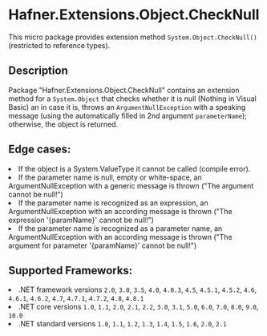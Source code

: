 # Hafner.Extensions.Object.CheckNull

This micro package provides extension method `System.Object.CheckNull()` (restricted to reference types).

## Description

Package "Hafner.Extensions.Object.CheckNull" contains an extension method for a `System.Object` that checks whether it is null (Nothing in Visual Basic)
an in case it is, throws an `ArgumentNullException` with a speaking message (using the automatically filled in 2nd argument `parameterName`); 
otherwise, the object is returned.

## Edge cases:

<li /> If the object is a System.ValueType it cannot be called (compile error).
<li /> If the parameter name is null, empty or white-space, an ArgumentNullException with a generic message is thrown ("The argument cannot be null!")
<li /> If the parameter name is recognized as an expression, an ArgumentNullException with an according message is thrown ("The expression '{paramName}' cannot be null!")
<li /> If the parameter name is recognized as a parameter name, an ArgumentNullException with an according message is thrown ("The argument for parameter '{paramName}' cannot be null!")

## Supported Frameworks:

<li /> .NET framework versions <code>2.0</code>, <code>3.0</code>, <code>3.5</code>, <code>4.0</code>, <code>4.0.3</code>, <code>4.5</code>, <code>4.5.1</code>, <code>4.5.2</code>, <code>4.6</code>, <code>4.6.1</code>, <code>4.6.2</code>, <code>4.7</code>, <code>4.7.1</code>, <code>4.7.2</code>, <code>4.8</code>, <code>4.8.1</code>
<li /> .NET core versions <code>1.0</code>, <code>1.1</code>, <code>2.0</code>, <code>2.1</code>, <code>2.2</code>, <code>3.0</code>, <code>3.1</code>, <code>5.0</code>, <code>6.0</code>, <code>7.0</code>, <code>8.0</code>, <code>9.0</code>, <code>10.0</code>
<li /> .NET standard versions <code>1.0</code>, <code>1.1</code>, <code>1.2</code>, <code>1.3</code>, <code>1.4</code>, <code>1.5</code>, <code>1.6</code>, <code>2.0</code>, <code>2.1</code>
